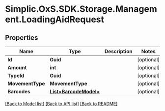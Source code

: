 # Simplic.OxS.SDK.Storage.Management.LoadingAidRequest

## Properties

Name | Type | Description | Notes
------------ | ------------- | ------------- | -------------
**Id** | **Guid** |  | [optional] 
**Amount** | **int** |  | [optional] 
**TypeId** | **Guid** |  | [optional] 
**MovementType** | **MovementType** |  | [optional] 
**Barcodes** | [**List&lt;BarcodeModel&gt;**](BarcodeModel.md) |  | [optional] 

[[Back to Model list]](../README.md#documentation-for-models) [[Back to API list]](../README.md#documentation-for-api-endpoints) [[Back to README]](../README.md)

